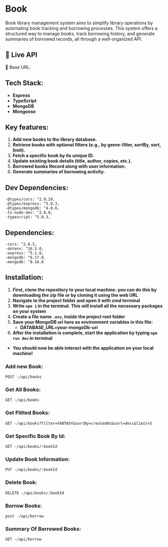 # Book 

Book library management system aims to simplify library operations by automating book tracking and borrowing processes. This system offers a structured way to manage books, track borrowing history, and generate summaries of borrowed records, all through a well-organized API. 

## 🚀 Live API
📍 Base URL:

## Tech Stack:
- **Express**
- **TypeScript**
- **MongoDB**
- **Mongoose**


## Key features:
1. **Add new books to the library database.**
2. **Retrieve books with optional filters (e.g., by genre-filter, sortBy, sort, limit).**
3. **Fetch a specific book by its unique ID.**
4. **Update existing book details (title, author, copies, etc.).**
5. **Borrowed books Record along with user information.**
6. **Generate summaries of borrowing activity.**


## Dev Dependencies:
    -@types/cors: ^2.8.19,
    -@types/express: ^5.0.3,
    -@types/mongodb: ^4.0.6,
    -ts-node-dev: ^2.0.0,
    -typescript: ^5.8.3,
    

## Dependencies:
    -cors: ^2.8.5,
    -dotenv: ^16.5.0,
    -express: ^5.1.0,
    -mongodb: ^6.17.0,
    -mongodb: ^8.16.0


## Installation:
1. **First, clone the repository to your local machine. you can do this by downloading the zip file or by cloning it using the web URL**
2. **Navigate to the project folder and open it with cmd terminal**
3. **Write <code>npm i</code> in the terminal. This will install all the necessary packages on your system**
4. **Create a file name <code>.env</code>, inside the project root folder**
5. **Save your MongoDB uri here as environment variables in this file:**
    - **DATABASE_URL=your-mongoDb-uri**
6. **After the installation is complete, start the application by typing <code>npm run dev</code> in terminal**

- **You should now be able interact with the application on your local machine!**


### Add new Book:
    POST -/api/books

### Get All Books:
    GET -/api/books

### Get Flitted Books:
    GET -/api/books?filter=FANTASY&sortBy=createdAt&sort=desc&limit=5

### Get Specific Book By Id:
    GET -/api/books/:bookId

### Update Book Information:
    PUT -/api/books/:bookId

### Delete Book:
    DELETE -/api/books/:bookId

### Borrow Books:
    post -/api/borrow

### Summary Of Borrowed Books:
    GET -/api/borrow


